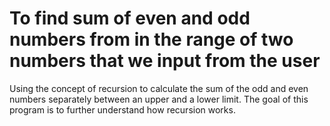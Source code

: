 # To find sum of even and odd numbers from in the range of two numbers that we input from the user
Using the concept of recursion to calculate the sum of the odd and even numbers separately between an upper and a lower limit. The goal of this program is to further understand how recursion works.
